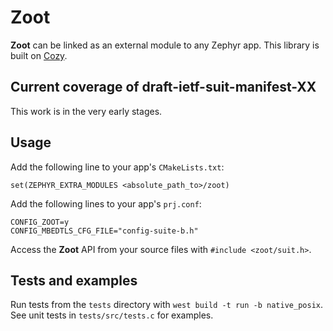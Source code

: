 # Zoot
**Zoot** can be linked as an external module to any Zephyr app. This library is built on [Cozy](https://github.com/motet/cozy).

## Current coverage of draft-ietf-suit-manifest-XX
This work is in the very early stages.

## Usage
Add the following line to your app's `CMakeLists.txt`:

    set(ZEPHYR_EXTRA_MODULES <absolute_path_to>/zoot)

Add the following lines to your app's `prj.conf`:

    CONFIG_ZOOT=y
    CONFIG_MBEDTLS_CFG_FILE="config-suite-b.h"

Access the **Zoot** API from your source files with `#include <zoot/suit.h>`.

## Tests and examples
Run tests from the `tests` directory with `west build -t run -b native_posix`. See unit tests in `tests/src/tests.c` for examples.
